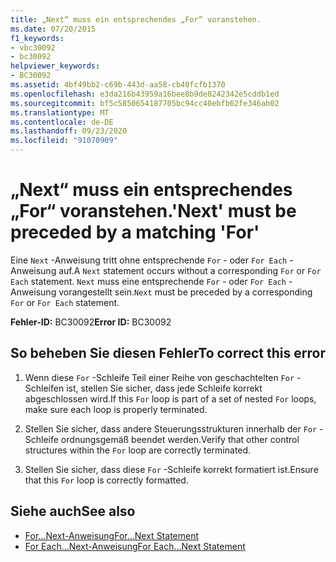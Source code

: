 ```yaml
---
title: „Next“ muss ein entsprechendes „For“ voranstehen.
ms.date: 07/20/2015
f1_keywords:
- vbc30092
- bc30092
helpviewer_keywords:
- BC30092
ms.assetid: 4bf49bb2-c69b-443d-aa58-cb40fcfb1370
ms.openlocfilehash: e3da216b43959a16bee8b9de8242342e5cddb1ed
ms.sourcegitcommit: bf5c5850654187705bc94cc40ebfb62fe346ab02
ms.translationtype: MT
ms.contentlocale: de-DE
ms.lasthandoff: 09/23/2020
ms.locfileid: "91070909"
---
```

# <a name="next-must-be-preceded-by-a-matching-for"></a><span data-ttu-id="19571-102">„Next“ muss ein entsprechendes „For“ voranstehen.</span><span class="sxs-lookup"><span data-stu-id="19571-102">'Next' must be preceded by a matching 'For'</span></span>

<span data-ttu-id="19571-103">Eine `Next` -Anweisung tritt ohne entsprechende `For` - oder `For Each` -Anweisung auf.</span><span class="sxs-lookup"><span data-stu-id="19571-103">A `Next` statement occurs without a corresponding `For` or `For Each` statement.</span></span> <span data-ttu-id="19571-104">`Next` muss eine entsprechende `For` - oder `For Each` -Anweisung vorangestellt sein.</span><span class="sxs-lookup"><span data-stu-id="19571-104">`Next` must be preceded by a corresponding `For` or `For Each` statement.</span></span>  
  
 <span data-ttu-id="19571-105">**Fehler-ID:** BC30092</span><span class="sxs-lookup"><span data-stu-id="19571-105">**Error ID:** BC30092</span></span>  
  
## <a name="to-correct-this-error"></a><span data-ttu-id="19571-106">So beheben Sie diesen Fehler</span><span class="sxs-lookup"><span data-stu-id="19571-106">To correct this error</span></span>  
  
1. <span data-ttu-id="19571-107">Wenn diese `For` -Schleife Teil einer Reihe von geschachtelten `For` -Schleifen ist, stellen Sie sicher, dass jede Schleife korrekt abgeschlossen wird.</span><span class="sxs-lookup"><span data-stu-id="19571-107">If this `For` loop is part of a set of nested `For` loops, make sure each loop is properly terminated.</span></span>  
  
2. <span data-ttu-id="19571-108">Stellen Sie sicher, dass andere Steuerungsstrukturen innerhalb der `For` -Schleife ordnungsgemäß beendet werden.</span><span class="sxs-lookup"><span data-stu-id="19571-108">Verify that other control structures within the `For` loop are correctly terminated.</span></span>  
  
3. <span data-ttu-id="19571-109">Stellen Sie sicher, dass diese `For` -Schleife korrekt formatiert ist.</span><span class="sxs-lookup"><span data-stu-id="19571-109">Ensure that this `For` loop is correctly formatted.</span></span>  
  
## <a name="see-also"></a><span data-ttu-id="19571-110">Siehe auch</span><span class="sxs-lookup"><span data-stu-id="19571-110">See also</span></span>

- [<span data-ttu-id="19571-111">For...Next-Anweisung</span><span class="sxs-lookup"><span data-stu-id="19571-111">For...Next Statement</span></span>](../language-reference/statements/for-next-statement.md)
- [<span data-ttu-id="19571-112">For Each...Next-Anweisung</span><span class="sxs-lookup"><span data-stu-id="19571-112">For Each...Next Statement</span></span>](../language-reference/statements/for-each-next-statement.md)
